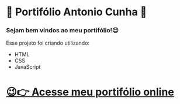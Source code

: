 # :rocket: Portifólio Antonio Cunha :rocket:

### Sejam bem vindos ao meu portifólio!:blush:

Esse projeto foi criando utilizando:
- HTML
- CSS
- JavaScript

# [😉👉 Acesse meu portifólio online](https://antoniocunhadev.github.io/)


